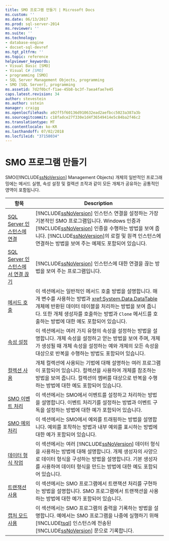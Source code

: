 ```yaml
---
title: SMO 프로그램 만들기 | Microsoft Docs
ms.custom: ''
ms.date: 06/13/2017
ms.prod: sql-server-2014
ms.reviewer: ''
ms.suite: ''
ms.technology:
- database-engine
- docset-sql-devref
ms.tgt_pltfrm: ''
ms.topic: reference
helpviewer_keywords:
- Visual Basic [SMO]
- Visual C# [SMO]
- programming [SMO]
- SQL Server Management Objects, programming
- SMO [SQL Server], programming
ms.assetid: 7d2f0bcf-f1ae-45b8-bc3f-7aea4fae7e45
caps.latest.revision: 34
author: stevestein
ms.author: sstein
manager: craigg
ms.openlocfilehash: a92ff5f60136d910632ead2aefbcc5023a387a3b
ms.sourcegitcommit: c18fadce27f330e1d4f36549414e5c84ba2f46c2
ms.translationtype: MT
ms.contentlocale: ko-KR
ms.lasthandoff: 07/02/2018
ms.locfileid: "37158034"
---
```

# <a name="creating-smo-programs"></a>SMO 프로그램 만들기
  SMO([!INCLUDE[ssNoVersion](../../../includes/ssnoversion-md.md)] Management Objects) 개체의 일반적인 프로그래밍에는 메서드 실행, 속성 설정 및 컬렉션 조작과 같이 모든 개체가 공유하는 공통적인 영역이 포함됩니다.  
  
|항목|Description|  
|-----------|-----------------|  
|[SQL Server 인스턴스에 연결](connecting-to-an-instance-of-sql-server.md)|[!INCLUDE[ssNoVersion](../../../includes/ssnoversion-md.md)] 인스턴스 연결을 설정하는 가장 기본적인 SMO 프로그램입니다. Windows 인증과 [!INCLUDE[ssNoVersion](../../../includes/ssnoversion-md.md)] 인증을 수행하는 방법을 보여 줍니다. [!INCLUDE[ssNoVersion](../../../includes/ssnoversion-md.md)]의 로컬 및 원격 인스턴스에 연결하는 방법을 보여 주는 예제도 포함되어 있습니다.|  
|[SQL Server 인스턴스에서 연결 끊기](disconnecting-from-an-instance-of-sql-server.md)|[!INCLUDE[ssNoVersion](../../../includes/ssnoversion-md.md)] 인스턴스에 대한 연결을 끊는 방법을 보여 주는 프로그램입니다.|  
|[메서드 호출](calling-methods.md)|이 섹션에서는 일반적인 메서드 호출 방법을 설명합니다. 매개 변수를 사용하는 방법과 <xref:System.Data.DataTable> 개체에 반환된 데이터 테이블을 처리하는 방법을 보여 줍니다. 또한 개체 생성자를 호출하는 방법과 `Clone` 메서드를 호출하는 방법에 대한 예도 포함되어 있습니다.|  
|[속성 설정](setting-properties-smo.md)|이 섹션에서는 여러 가지 유형의 속성을 설정하는 방법을 설명합니다. 개체 속성을 설정하고 얻는 방법을 보여 주며, 개체가 생성될 때 개체 속성을 설정하는 예와 개체의 모든 속성을 대상으로 반복을 수행하는 방법도 포함되어 있습니다.|  
|[컬렉션 사용](using-collections.md)|개체 컬렉션에 사용되는 기법에 대해 설명하는 여러 프로그램이 포함되어 있습니다. 컬렉션을 사용하여 개체를 참조하는 방법을 보여 줍니다. 컬렉션의 멤버를 대상으로 반복을 수행하는 방법에 대한 예도 포함되어 있습니다.|  
|[SMO 이벤트 처리](handling-smo-events.md)|이 섹션에서는 SMO에서 이벤트를 설정하고 처리하는 방법을 설명합니다. 이벤트 처리기를 설정하는 방법과 이벤트 구독을 설정하는 방법에 대한 예가 포함되어 있습니다.|  
|[SMO 예외 처리](handling-smo-exceptions.md)|이 섹션에서는 SMO에서 예외를 트래핑하는 방법을 설명합니다. 예외를 포착하는 방법과 내부 예외를 표시하는 방법에 대한 예가 포함되어 있습니다.|  
|[데이터 형식 작업](working-with-data-types.md)|이 섹션에서는 여러 [!INCLUDE[ssNoVersion](../../../includes/ssnoversion-md.md)] 데이터 형식을 사용하는 방법에 대해 설명합니다. 개체 생성자의 사양으로 데이터 형식을 구성하는 방법을 설명합니다. 기본 생성자를 사용하여 데이터 형식을 만드는 방법에 대한 예도 포함되어 있습니다.|  
|[트랜잭션 사용](using-transactions.md)|이 섹션에서는 SMO 프로그램에서 트랜잭션 처리를 구현하는 방법을 설명합니다. SMO 프로그램에서 트랜잭션을 사용하는 방법에 대한 예가 포함되어 있습니다.|  
|[캡처 모드 사용](using-capture-mode.md)|이 섹션에서는 SMO 프로그램의 출력을 기록하는 방법을 설명합니다. 예에서는 SMO 프로그램을 나중에 실행하기 위해 [!INCLUDE[tsql](../../../includes/tsql-md.md)] 인스턴스에 전송된 [!INCLUDE[ssNoVersion](../../../includes/ssnoversion-md.md)] 문으로 기록합니다.|  
  
  
